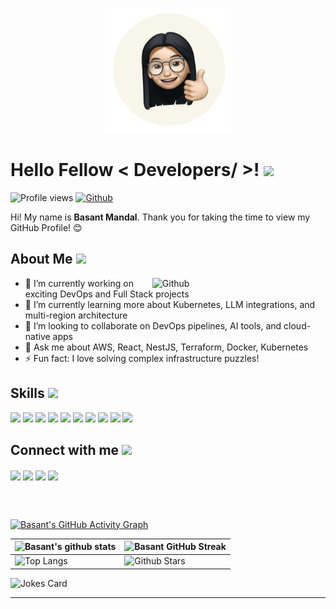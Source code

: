 <p align="center">
  <img width="200" src="https://github.com/Kathryn-Jie/Kathryn-Jie/blob/main/kathryn.png">
</p>
<h1> Hello Fellow &lt; Developers/ &gt;! <img src="https://raw.githubusercontent.com/MartinHeinz/MartinHeinz/master/wave.gif" width="30px"> </h1>

<p><img src="https://visitor-badge.glitch.me/badge?page_id=worthym330.worthym330" alt="Profile views">
<a href="https://github.com/worthym330"><img src="https://img.shields.io/github/followers/worthym330?label=Follow&amp;style=social" alt="Github"></a></p>

<div size="20px"> Hi! My name is <strong>Basant Mandal</strong>. Thank you for taking the time to view my GitHub Profile! 😊</div>

<h2> About Me <img src="https://media0.giphy.com/media/KDDpcKigbfFpnejZs6/giphy.gif?cid=ecf05e47oy6f4zjs8g1qoiystc56cu7r9tb8a1fe76e05oty&amp;rid=giphy.gif" width="100px"></h2>
<img width="55%" align="right" alt="Github" src="https://raw.githubusercontent.com/onimur/.github/master/.resources/git-header.svg">

<ul>
  <li>🔭 I’m currently working on exciting DevOps and Full Stack projects</li>
  <li>🌱 I’m currently learning more about Kubernetes, LLM integrations, and multi-region architecture</li>
  <li>👯 I’m looking to collaborate on DevOps pipelines, AI tools, and cloud-native apps</li>
  <li>💬 Ask me about AWS, React, NestJS, Terraform, Docker, Kubernetes</li>
  <li>⚡ Fun fact: I love solving complex infrastructure puzzles!</li>
</ul>

<h2> Skills <img src="https://media2.giphy.com/media/QssGEmpkyEOhBCb7e1/giphy.gif?cid=ecf05e47a0n3gi1bfqntqmob8g9aid1oyj2wr3ds3mg700bl&amp;rid=giphy.gif" width="32px"> </h2>

<a href="#"><img width="32px" src="https://raw.githubusercontent.com/rahulbanerjee26/githubAboutMeGenerator/main/icons/python.svg"></a>
<a href="#"><img width="32px" src="https://raw.githubusercontent.com/rahulbanerjee26/githubAboutMeGenerator/main/icons/reactjs.svg"></a>
<a href="#"><img width="32px" src="https://raw.githubusercontent.com/rahulbanerjee26/githubAboutMeGenerator/main/icons/javascript.svg"></a>
<a href="#"><img width="32px" src="https://raw.githubusercontent.com/rahulbanerjee26/githubAboutMeGenerator/main/icons/docker.svg"></a>
<a href="#"><img width="32px" src="https://raw.githubusercontent.com/rahulbanerjee26/githubAboutMeGenerator/main/icons/kubernetes.svg"></a>
<a href="#"><img width="32px" src="https://raw.githubusercontent.com/rahulbanerjee26/githubAboutMeGenerator/main/icons/aws.svg"></a>
<a href="#"><img width="32px" src="https://raw.githubusercontent.com/rahulbanerjee26/githubAboutMeGenerator/main/icons/terraform.svg"></a>
<a href="#"><img width="32px" src="https://raw.githubusercontent.com/rahulbanerjee26/githubAboutMeGenerator/main/icons/postgresql.svg"></a>
<a href="#"><img width="32px" src="https://raw.githubusercontent.com/rahulbanerjee26/githubAboutMeGenerator/main/icons/mongodb.svg"></a>
<a href="#"><img width="32px" src="https://raw.githubusercontent.com/rahulbanerjee26/githubAboutMeGenerator/main/icons/nodejs.svg"></a>

<h2> Connect with me <img src="https://raw.githubusercontent.com/ShahriarShafin/ShahriarShafin/main/Assets/handshake.gif" width="100px"> </h2>

<a href="https://www.linkedin.com/in/basantmandal330"><img width="32px" align="center" src="https://raw.githubusercontent.com/rahulbanerjee26/githubAboutMeGenerator/main/icons/linked-in-alt.svg"></a>
<a href="https://twitter.com/worthym330"><img width="32px" align="center" src="https://raw.githubusercontent.com/rahulbanerjee26/githubAboutMeGenerator/main/icons/twitter.svg"></a>
<a href="https://medium.com/@mandalbasant330"><img width="32px" align="center" src="https://raw.githubusercontent.com/rahulbanerjee26/githubAboutMeGenerator/main/icons/medium.svg"></a>
<a href="https://github.com/worthym330"><img width="32px" align="center" src="https://raw.githubusercontent.com/rahulbanerjee26/githubAboutMeGenerator/main/icons/github.svg"></a>

<br><br>

<p><a href="https://github.com/worthym330"><img src="https://activity-graph.herokuapp.com/graph?username=worthym330&amp;theme=tokyonight" alt="Basant's GitHub Activity Graph"></a></p>

<table>
  <thead>
    <tr>
      <th><img src="https://github-readme-stats.vercel.app/api?username=worthym330&amp;show_icons=true&amp;theme=tokyonight" alt="Basant's github stats"></th>
      <th><img src="https://github-readme-streak-stats.herokuapp.com/?user=worthym330&amp;theme=tokyonight" alt="Basant GitHub Streak"></th>
    </tr>
  </thead>
  <tbody>
    <tr>
      <td><img src="https://github-readme-stats.vercel.app/api/top-langs/?username=worthym330&amp;theme=tokyonight" alt="Top Langs"></td>
      <td><img src="https://github-readme-stats.vercel.app/api?username=worthym330&amp;show_icons=true&amp;locale=en&amp;count_private=true&amp;hide_rank=true&amp;custom_title=My%20GitHub%20Stats&amp;disable_animations=true&amp;theme=tokyonight" alt="Github Stars"></td>
    </tr>
  </tbody>
</table>

<p><img src="https://readme-jokes.vercel.app/api?theme=tokyonight" alt="Jokes Card"></p>

<hr>
